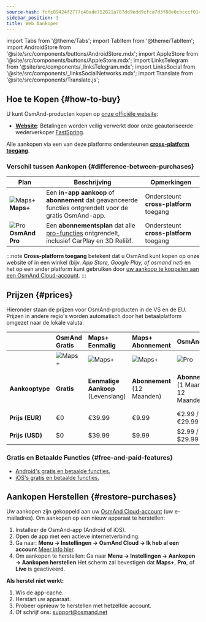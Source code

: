 ```yaml
---
source-hash: fcfc89424f2777c40ade752821a787dd9edd9cfca7d3f80e0cbcccf014af9bdf
sidebar_position: 3
title: Web Aankopen
---
```

import Tabs from '@theme/Tabs';
import TabItem from '@theme/TabItem';
import AndroidStore from '@site/src/components/buttons/AndroidStore.mdx';
import AppleStore from '@site/src/components/buttons/AppleStore.mdx';
import LinksTelegram from '@site/src/components/_linksTelegram.mdx';
import LinksSocial from '@site/src/components/_linksSocialNetworks.mdx';
import Translate from '@site/src/components/Translate.js';



## Hoe te Kopen {#how-to-buy}

U kunt OsmAnd-producten kopen op [onze officiële website](https://osmand.net/pricing):

- [**Website**](https://osmand.net/pricing): Betalingen worden veilig verwerkt door onze geautoriseerde wederverkoper [FastSpring](https://fastspring.com/).

Alle aankopen via een van deze platforms ondersteunen [**cross-platform toegang**](./cross.md).


### Verschil tussen Aankopen {#difference-between-purchases}

| Plan | Beschrijving | Opmerkingen |
|------------|------------|------------|
| ![Maps+](@site/static/img/svg/osmand_maps_plus.svg) **Maps+** | Een **in-app aankoop** of **abonnement** dat geavanceerde functies ontgrendelt voor de gratis OsmAnd-app. | Ondersteunt **cross-platform** toegang |
| ![Pro](@site/static/img/svg/pro_icon.svg) **OsmAnd Pro** | Een **abonnementsplan** dat alle [pro-functies](#pro-features) ontgrendelt, inclusief CarPlay en 3D Reliëf. | Ondersteunt **cross-platform** toegang |

:::note
**Cross-platform toegang** betekent dat u OsmAnd kunt kopen op onze website of in een winkel (bijv. *App Store, Google Play, of osmand.net*) en het op een ander platform kunt gebruiken door [uw aankoop te koppelen aan een OsmAnd Cloud-account](../personal/osmand-cloud.md#cross-platform).
:::

## Prijzen {#prices}

Hieronder staan de prijzen voor OsmAnd-producten in de VS en de EU. Prijzen in andere regio's worden automatisch door het betaalplatform omgezet naar de lokale valuta.

<!--


:::danger Summer Sale prices

*[Hurry up!](https://osmand.net/pricing) This offer is only available until* **August 06 (23:00 CET)**.

:::



|    | OsmAnd Free   | **Maps+** One-Time | **Maps+** Subscription | **OsmAnd Pro** |**OsmAnd XV** |
| :------------- | :------------- | :----------------------- | :------------------- | :----------- |:----------- |
|  | ![Maps+](@site/static/img/svg/osmand_maps.svg) | ![Maps+](@site/static/img/svg/osmand_maps_plus.svg) | ![Maps+](@site/static/img/svg/osmand_maps_plus.svg) | ![Pro](@site/static/img/svg/pro_icon.svg) |![XV](@site/static/img/svg/osmand_xv.svg) |
| **Purchase Type** | **Free** | **One-Time Purchase** (Lifetime) | **Subscription** (12 Months) | **Subscription** (1 Month / 12 Months) |**One-Time Purchase** (15 Years Pro / Maps+ Lifetime) |
| **Price (EUR)** | €0 | <s>€39.99</s> **€19.99** | <s>€9.99</s> **€4.99** | €2.99 / <s>€29.99</s> **€14.99** |<s>€450</s> **€299.00**   |
| **Price (USD)** | $0 | <s>$39.99</s> **$19.99** | <s>$9.99</s> **$4.99** | $2.99 / <s>$29.99</s> **$14.99**|<s>$450</s> **$299.00**   |

:::note
By purchasing a subscription through our [website](https://osmand.net/pricing) at a discounted rate,
you receive a 2-year discounted plan.
Starting from the third year, the full price will apply.
:::

-->

| | OsmAnd Gratis | **Maps+** Eenmalig | **Maps+** Abonnement | **OsmAnd Pro** | **OsmAnd XV** |
| :------------- | :------------- | :----------------------- | :------------------- | :----------- | :----------- |
| | ![Maps+](@site/static/img/svg/osmand_maps.svg) | ![Maps+](@site/static/img/svg/osmand_maps_plus.svg) | ![Maps+](@site/static/img/svg/osmand_maps_plus.svg) | ![Pro](@site/static/img/svg/pro_icon.svg) | ![XV](@site/static/img/svg/osmand_xv.svg) |
| **Aankooptype** | **Gratis** | **Eenmalige Aankoop** (Levenslang) | **Abonnement** (12 Maanden) | **Abonnement** (1 Maand / 12 Maanden) | **Eenmalige Aankoop** (15 Jaar Pro / Maps+ Levenslang) |
| **Prijs (EUR)** | €0 | €39.99 | €9.99 | €2.99 / €29.99 | <s>€450</s> €299.00 |
| **Prijs (USD)** | $0 | $39.99 | $9.99 | $2.99 / $29.99 | <s>$450</s> $299.00 |



### Gratis en Betaalde Functies {#free-and-paid-features}

- [Android's gratis en betaalde functies.](./android.md#free-and-paid-features)
- [iOS's gratis en betaalde functies.](./ios.md#free-and-paid-features)



## Aankopen Herstellen {#restore-purchases}

Uw aankopen zijn gekoppeld aan uw [OsmAnd Cloud-account](../personal/osmand-cloud.md#login) (uw e-mailadres). Om aankopen op een nieuw apparaat te herstellen:

1. Installeer de OsmAnd-app (Android of iOS).
2. Open de app met een actieve internetverbinding.
3. Ga naar:
   **Menu → Instellingen → OsmAnd Cloud → Ik heb al een account**
   [Meer info hier](../personal/osmand-cloud.md#login)
4. Om aankopen te herstellen:
   Ga naar **Menu → Instellingen → Aankopen → Aankopen herstellen**
   Het scherm zal bevestigen dat **Maps+**, **Pro**, of **Live** is geactiveerd.

**Als herstel niet werkt:**

1. Wis de app-cache.
2. Herstart uw apparaat.
3. Probeer opnieuw te herstellen met hetzelfde account.
4. Of schrijf ons: support@osmand.net
